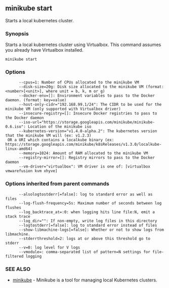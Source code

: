 ## minikube start

Starts a local kubernetes cluster.

### Synopsis


Starts a local kubernetes cluster using Virtualbox. This command
assumes you already have Virtualbox installed.

```
minikube start
```

### Options

```
      --cpus=1: Number of CPUs allocated to the minikube VM
      --disk-size=20g: Disk size allocated to the minikube VM (format: <number>[<unit>], where unit = b, k, m or g)
      --docker-env=[]: Environment variables to pass to the Docker daemon. (format: key=value)
      --host-only-cidr="192.168.99.1/24": The CIDR to be used for the minikube VM (only supported with Virtualbox driver)
      --insecure-registry=[]: Insecure Docker registries to pass to the Docker daemon
      --iso-url="https://storage.googleapis.com/minikube/minikube-0.6.iso": Location of the minikube iso
      --kubernetes-version="v1.4.0-alpha.2": The kubernetes version that the minikube VM will (ex: v1.2.3) 
 OR a URI which contains a localkube binary (ex: https://storage.googleapis.com/minikube/k8sReleases/v1.3.0/localkube-linux-amd64)
      --memory=1024: Amount of RAM allocated to the minikube VM
      --registry-mirror=[]: Registry mirrors to pass to the Docker daemon
      --vm-driver="virtualbox": VM driver is one of: [virtualbox vmwarefusion kvm xhyve]
```

### Options inherited from parent commands

```
      --alsologtostderr[=false]: log to standard error as well as files
      --log-flush-frequency=5s: Maximum number of seconds between log flushes
      --log_backtrace_at=:0: when logging hits line file:N, emit a stack trace
      --log_dir="": If non-empty, write log files in this directory
      --logtostderr[=false]: log to standard error instead of files
      --show-libmachine-logs[=false]: Whether or not to show logs from libmachine.
      --stderrthreshold=2: logs at or above this threshold go to stderr
      --v=0: log level for V logs
      --vmodule=: comma-separated list of pattern=N settings for file-filtered logging
```

### SEE ALSO
* [minikube](minikube.md)	 - Minikube is a tool for managing local Kubernetes clusters.

